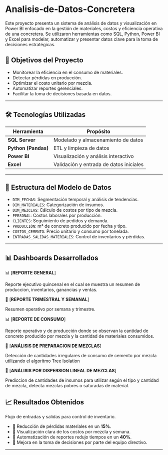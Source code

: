 # Analisis-de-Datos-Concretera
Este proyecto presenta un sistema de análisis de datos y visualización en Power BI enfocado en la gestión de materiales, costos y eficiencia operativa de una concretera. Se utilizaron herramientas como SQL, Python, Power BI y Excel para modelar, automatizar y presentar datos clave para la toma de decisiones estratégicas.
## 📌 Objetivos del Proyecto

- Monitorear la eficiencia en el consumo de materiales.
- Detectar pérdidas en producción.
- Optimizar el costo unitario por mezcla.
- Automatizar reportes gerenciales.
- Facilitar la toma de decisiones basada en datos.

---

## 🛠 Tecnologías Utilizadas

| Herramienta | Propósito |
|------------|-----------|
| **SQL Server** | Modelado y almacenamiento de datos |
| **Python (Pandas)** | ETL y limpieza de datos |
| **Power BI** | Visualización y análisis interactivo |
| **Excel** | Validación y entrada de datos iniciales |

---

## 🧩 Estructura del Modelo de Datos

- `DIM_FECHAS`: Segmentación temporal y análisis de tendencias.
- `DIM_MATERIALES`: Categorización de insumos.
- `DIM_MEZCLAS`: Cálculo de costos por tipo de mezcla.
- `PERSONAL`: Costos laborales por producción.
- `CLIENTES`: Seguimiento de pedidos y demanda.
- `PRODUCCIÓN`: m³ de concreto producido por fecha y tipo.
- `COSTOS_CEMENTO`: Precio unitario y consumo por tonelada.
- `ENTRADAS_SALIDAS_MATERIALES`: Control de inventarios y pérdidas.

---

## 📊 Dashboards Desarrollados

📊 [**REPORTE GENERAL**]

Reporte ejecutivo quincenal en el cual se muestra un resumen de produccion, inventarios, ganancias y ventas.

📆 [**REPORTE TRIMESTRAL Y SEMANAL**]

Resumen operativo por semana y trimestre.

📊 [**REPORTE DE CONSUMO**]

Reporte operativo y de producción donde se observan la cantidad de concreto producido por mezcla y la cantidad de materiales consumidos.

🧪 [**ANÁLISIS DE PREPARACION DE MEZCLAS**]

Detección de cantidades irregulares de consumo de cemento por mezcla utilizando el algoritmo Tree Isolation

🧪 [**ANÁLISIS POR DISPERSION LINEAL DE MEZCLAS**]

Prediccion de cantidades de insumos para utilizar según el tipo y cantidad de mezcla, detecta mezclas pobres o saturadas de material.



 
## 📈 Resultados Obtenidos
Flujo de entradas y salidas para control de inventario.
- 🔹 Reducción de pérdidas materiales en un **15%**.
- 🔹 Visualización clara de los costos por mezcla y semana.
- 🔹 Automatización de reportes redujo tiempos en un **40%**.
- 🔹 Mejora en la toma de decisiones por parte del equipo directivo.

---
